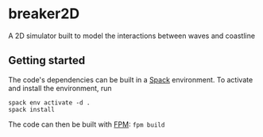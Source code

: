 # breaker2D
A 2D simulator built to model the interactions between waves and coastline

## Getting started
The code's dependencies can be built in a [Spack](https://github.com/spack/spack) environment. To activate and install the environment, run 
```shell
spack env activate -d .
spack install
```
The code can then be built with [FPM](https://github.com/fortran-lang/fpm): ```fpm build```

